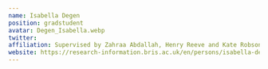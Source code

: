 ```yaml
---
name: Isabella Degen
position: gradstudent 
avatar: Degen_Isabella.webp
twitter: 
affiliation: Supervised by Zahraa Abdallah, Henry Reeve and Kate Robson Brown
website: https://research-information.bris.ac.uk/en/persons/isabella-degen
---
```

